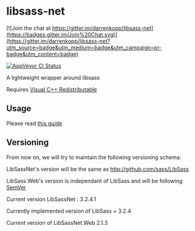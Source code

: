 libsass-net
===========

[![Join the chat at https://gitter.im/darrenkopp/libsass-net](https://badges.gitter.im/Join%20Chat.svg)](https://gitter.im/darrenkopp/libsass-net?utm_source=badge&utm_medium=badge&utm_campaign=pr-badge&utm_content=badge)

[![AppVeyor CI Status](https://ci.appveyor.com/api/projects/status/github/darrenkopp/libsass-net?svg=true)](https://ci.appveyor.com/project/darrenkopp/libsass-net/branch/master)

A lightweight wrapper around libsass

Requires [Visual C++ Redistributable](http://www.microsoft.com/en-us/download/details.aspx?id=40784)

Usage
---------
Please read [this guide](https://github.com/darrenkopp/libsass-net/wiki/Usage)


Versioning
----------

From now on, we will try to maintain the following versioning schema:

LibSassNet's version will be the same as http://github.com/sass/LibSass

LibSass.Web's version is independant of LibSass and will be following [SemVer](http://semver.org/)

Current version LibSassNet : 3.2.4.1

Currently implemented version of LibSass = 3.2.4

Current version of LibSassNet.Web 2.1.3
